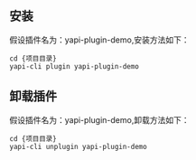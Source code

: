 ## 安装
假设插件名为：yapi-plugin-demo,安装方法如下：
```
cd {项目目录}
yapi-cli plugin yapi-plugin-demo
```

## 卸载插件
假设插件名为：yapi-plugin-demo,卸载方法如下：
```
cd {项目目录}
yapi-cli unplugin yapi-plugin-demo
```